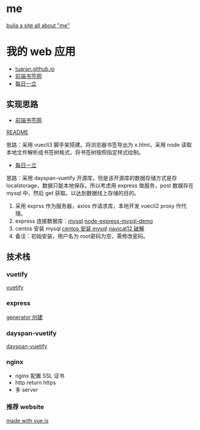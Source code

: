 # me
[buila a site all about "me"](https://tuaran.site)

# 我的 web 应用

* [tuaran.github.io](https://tuaran.github.io)
* [前端书签网](http://febm.tuaran.site)
* [每日一立](http://ddup.tuaran.site)

## 实现思路
* [前端书签网](http://febm.tuaran.site)

[README](https://github.com/TUARAN/FEMB#febm)

思路：采用 vuecli3 脚手架搭建。将浏览器书签导出为 x.html，采用 node 读取本地文件解析成书签树格式，将书签树按照指定样式绘制。

* [每日一立](http://ddup.tuaran.site)

思路：采用 dayspan-vuetify 开源库，但是该开源库的数据存储方式是存 localstorage，数据只能本地保存。所以考虑用 express 做服务，post 数据存在 mysql 中，然后 get 获取。以达到数据线上存储的目的。

1. 采用 exprss 作为服务器，axios 作请求库，本地开发 vuecli2 proxy 作代理。
2. express 连接数据库：[mysql](https://expressjs.com/zh-cn/guide/database-integration.html)  [node-express-mysql-demo](https://github.com/lihao336991/node-express-mysql)
3. centos 安装 mysql [centos 安装 mysql](http://www.glmapper.com/2019/01/05/mysql-on-linux/) [navicat12 破解](https://defcon.cn/513.html)
4. 备注：初始安装，用户名为 root密码为空，需修改密码。


## 技术栈
### vuetify
[vuetify](https://vuetifyjs.com/zh-Hans/getting-started/quick-start/)

### express
[generator 创建](https://www.expressjs.com.cn/starter/generator.html)

### dayspan-vuetify
[dayspan-vuetify](https://github.com/ClickerMonkey/dayspan-vuetify)

### nginx
* nginx 配置 SSL 证书
* http return https
* 多 server

### 推荐 website
[made with vue.js](https://madewithvuejs.com)